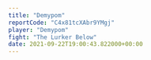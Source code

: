 ```yaml
---
title: "Demypom"
reportCode: "C4x81tcXAbr9YMgj"
player: "Demypom"
fight: "The Lurker Below"
date: 2021-09-22T19:00:43.822000+00:00
---
```

